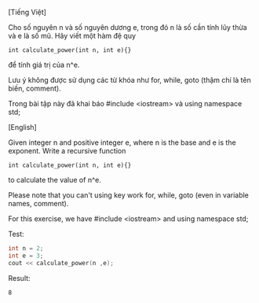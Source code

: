 [Tiếng Việt]

 

Cho số nguyên n và số nguyên dương e, trong đó n là số cần tính lũy thừa và e là số mũ. Hãy viết một hàm đệ quy 

 

`int calculate_power(int n, int e){} `
 

để tính giá trị của n^e.

Lưu ý không được sử dụng các từ khóa như for, while, goto (thậm chí là tên biến, comment).

Trong bài tập này đã khai báo #include \<iostream> và  using namespace std;

[English]

 

 

Given integer n and positive integer e, where n is the base and e is the exponent. Write a recursive function

 

`int calculate_power(int n, int e){} `
 

to calculate the value of n^e.

Please note that you can't using key work for, while, goto (even in variable names, comment).

For this exercise, we have #include \<iostream> and using namespace std;

Test:
```cpp
int n = 2;
int e = 3;
cout << calculate_power(n ,e);
```

Result:
```
8
```